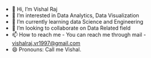 - 👋 Hi, I’m Vishal Raj
- 👀 I’m interested in Data Analytics, Data Visualization
- 🌱 I’m currently learning data Science and Engineering
- 💞️ I’m looking to collaborate on Data Related field
- 📫 How to reach me - You can reach me through mail - vishalraj.vr1997@gmail.com
- 😄 Pronouns: Call me Vishal.

<!---
Vishal-0927/Vishal-0927 is a ✨ special ✨ repository because its `README.md` (this file) appears on your GitHub profile.
You can click the Preview link to take a look at your changes.
--->
